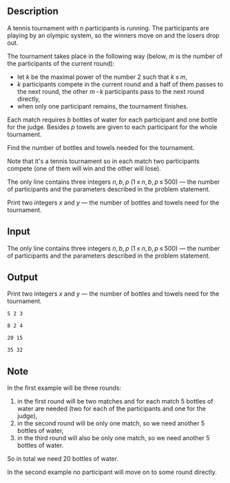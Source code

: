 ## Description

<div><p>A tennis tournament with <span class="tex-span"><i>n</i></span> participants is running. The participants are playing by an olympic system, so the winners move on and the losers drop out.</p><p>The tournament takes place in the following way (below, <span class="tex-span"><i>m</i></span> is the number of the participants of the current round):</p><ul> <li> let <span class="tex-span"><i>k</i></span> be the maximal power of the number <span class="tex-span">2</span> such that <span class="tex-span"><i>k</i> ≤ <i>m</i></span>, </li><li> <span class="tex-span"><i>k</i></span> participants compete in the current round and a half of them passes to the next round, the other <span class="tex-span"><i>m</i> - <i>k</i></span> participants pass to the next round directly, </li><li> when only one participant remains, the tournament finishes. </li></ul><p>Each match requires <span class="tex-span"><i>b</i></span> bottles of water for each participant and one bottle for the judge. Besides <span class="tex-span"><i>p</i></span> towels are given to each participant for the whole tournament.</p><p>Find the number of bottles and towels needed for the tournament.</p><p>Note that it's a tennis tournament so in each match two participants compete (one of them will win and the other will lose).</p></div><div class="input-specification"><p>The only line contains three integers <span class="tex-span"><i>n</i>, <i>b</i>, <i>p</i></span> (<span class="tex-span">1 ≤ <i>n</i>, <i>b</i>, <i>p</i> ≤ 500</span>) — the number of participants and the parameters described in the problem statement.</p></div><div class="output-specification"><p>Print two integers <span class="tex-span"><i>x</i></span> and <span class="tex-span"><i>y</i></span> — the number of bottles and towels need for the tournament.</p></div>

## Input

<p>The only line contains three integers <span class="tex-span"><i>n</i>, <i>b</i>, <i>p</i></span> (<span class="tex-span">1 ≤ <i>n</i>, <i>b</i>, <i>p</i> ≤ 500</span>) — the number of participants and the parameters described in the problem statement.</p>

## Output

<p>Print two integers <span class="tex-span"><i>x</i></span> and <span class="tex-span"><i>y</i></span> — the number of bottles and towels need for the tournament.</p>





```input1
5 2 3

```




```input2
8 2 4

```




```output1
20 15

```




```output2
35 32

```



## Note

<p>In the first example will be three rounds:</p><ol> <li> in the first round will be two matches and for each match <span class="tex-span">5</span> bottles of water are needed (two for each of the participants and one for the judge), </li><li> in the second round will be only one match, so we need another <span class="tex-span">5</span> bottles of water, </li><li> in the third round will also be only one match, so we need another <span class="tex-span">5</span> bottles of water. </li></ol><p>So in total we need <span class="tex-span">20</span> bottles of water.</p><p>In the second example no participant will move on to some round directly.</p>
